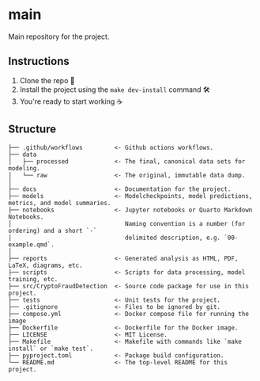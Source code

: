 # main
Main repository for the project.

## Instructions

1. Clone the repo 📂
2. Install the project using the `make dev-install` command 🛠️
3. You're ready to start working ☕️
 
## Structure

    ├── .github/workflows         <- Github actions workflows.
    ├── data       
    │   ├── processed             <- The final, canonical data sets for modeling.
    │   └── raw                   <- The original, immutable data dump.
    │       
    ├── docs                      <- Documentation for the project.
    ├── models                    <- Modelcheckpoints, model predictions, metrics, and model summaries.
    ├── notebooks                 <- Jupyter notebooks or Quarto Markdown Notebooks. 
    │                                Naming convention is a number (for ordering) and a short `-` 
    │                                delimited description, e.g. `00-example.qmd`.
    │        
    ├── reports                   <- Generated analysis as HTML, PDF, LaTeX, diagrams, etc.
    ├── scripts                   <- Scripts for data processing, model training, etc.
    ├── src/CryptoFraudDetection  <- Source code package for use in this project.
    ├── tests                     <- Unit tests for the project.
    ├── .gitignore                <- Files to be ignored by git.
    ├── compose.yml               <- Docker compose file for running the image
    ├── Dockerfile                <- Dockerfile for the Docker image.
    ├── LICENSE                   <- MIT License.
    ├── Makefile                  <- Makefile with commands like `make install` or `make test`.
    ├── pyproject.toml            <- Package build configuration.
    └── README.md                 <- The top-level README for this project.
